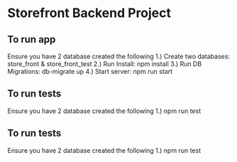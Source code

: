# Storefront Backend Project

## To run app
Ensure you have 2 database created the following
1.) Create two databases: store_front & store_front_test
2.) Run Install: npm install
3.) Run DB Migrations: db-migrate up
4.) Start server: npm run start


## To run tests
Ensure you have 2 database created the following
1.) npm run test


## To run tests
Ensure you have 2 database created the following
1.) npm run test

